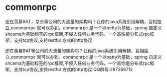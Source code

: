 # commonrpc
还在羡慕BAT，京东等公司的大流量的架构吗？让你的java系统引用解耦，互相独立,commonrpc 就可以办到。commonrpc 是一个以netty为基础，spring 自定义shcema为基础标签的rpc框架,不侵入任何业务代码，一个高性能分布式rpc框架，支持tcp协议,支持restful 方式的http协议

还在羡慕BAT等公司的大流量的架构吗？让你的java系统引用解耦，互相独立,commonrpc 就可以办到。commonrpc 是一个以netty为基础，spring 自定义shcema为基础标签的rpc框架,不侵入任何业务代码，一个高性能分布式rpc框架，支持tcp协议,支持restful 方式的http协议.QQ群号:287266712
